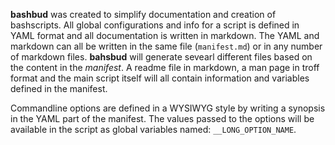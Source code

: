 **bashbud** was created to simplify documentation and creation of bashscripts. All global configurations and info for a script is defined in YAML format and all documentation is written in markdown. The YAML and markdown can all be written in the same file (`manifest.md`) or in any number of markdown files. **bahsbud** will generate sevearl different files based on the content in the *manifest*. A readme file in markdown, a man page in troff format and the main script itself will all contain information and variables defined in the manifest.  

Commandline options are defined in a WYSIWYG style by writing a synopsis in the YAML part of the manifest. The values passed to the options will be available in the script as global variables named: `__LONG_OPTION_NAME`.
